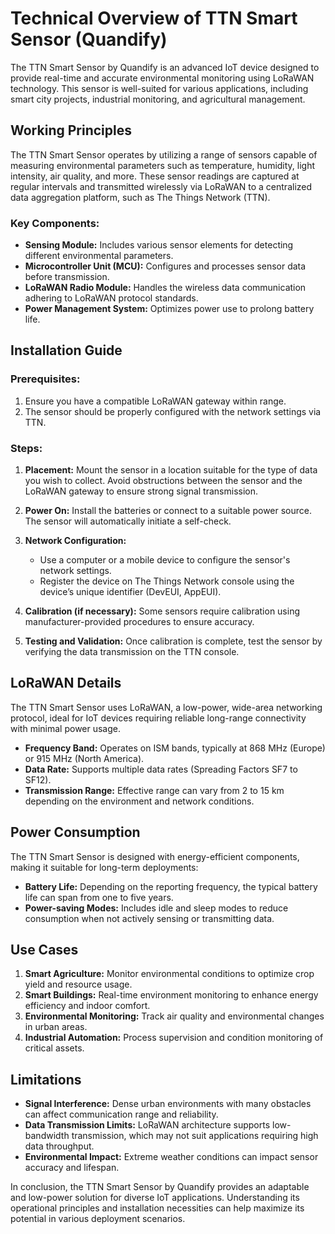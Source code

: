 # Technical Overview of TTN Smart Sensor (Quandify)

The TTN Smart Sensor by Quandify is an advanced IoT device designed to provide real-time and accurate environmental monitoring using LoRaWAN technology. This sensor is well-suited for various applications, including smart city projects, industrial monitoring, and agricultural management.

## Working Principles

The TTN Smart Sensor operates by utilizing a range of sensors capable of measuring environmental parameters such as temperature, humidity, light intensity, air quality, and more. These sensor readings are captured at regular intervals and transmitted wirelessly via LoRaWAN to a centralized data aggregation platform, such as The Things Network (TTN).

### Key Components:
- **Sensing Module:** Includes various sensor elements for detecting different environmental parameters.
- **Microcontroller Unit (MCU):** Configures and processes sensor data before transmission.
- **LoRaWAN Radio Module:** Handles the wireless data communication adhering to LoRaWAN protocol standards.
- **Power Management System:** Optimizes power use to prolong battery life.

## Installation Guide

### Prerequisites:
1. Ensure you have a compatible LoRaWAN gateway within range.
2. The sensor should be properly configured with the network settings via TTN.

### Steps:
1. **Placement:** Mount the sensor in a location suitable for the type of data you wish to collect. Avoid obstructions between the sensor and the LoRaWAN gateway to ensure strong signal transmission.
   
2. **Power On:** Install the batteries or connect to a suitable power source. The sensor will automatically initiate a self-check.

3. **Network Configuration:**
   - Use a computer or a mobile device to configure the sensor's network settings.
   - Register the device on The Things Network console using the device’s unique identifier (DevEUI, AppEUI).

4. **Calibration (if necessary):** Some sensors require calibration using manufacturer-provided procedures to ensure accuracy.

5. **Testing and Validation:** Once calibration is complete, test the sensor by verifying the data transmission on the TTN console.

## LoRaWAN Details

The TTN Smart Sensor uses LoRaWAN, a low-power, wide-area networking protocol, ideal for IoT devices requiring reliable long-range connectivity with minimal power usage.

- **Frequency Band:** Operates on ISM bands, typically at 868 MHz (Europe) or 915 MHz (North America).
- **Data Rate:** Supports multiple data rates (Spreading Factors SF7 to SF12).
- **Transmission Range:** Effective range can vary from 2 to 15 km depending on the environment and network conditions.

## Power Consumption

The TTN Smart Sensor is designed with energy-efficient components, making it suitable for long-term deployments:

- **Battery Life:** Depending on the reporting frequency, the typical battery life can span from one to five years.
- **Power-saving Modes:** Includes idle and sleep modes to reduce consumption when not actively sensing or transmitting data.

## Use Cases

1. **Smart Agriculture:** Monitor environmental conditions to optimize crop yield and resource usage.
2. **Smart Buildings:** Real-time environment monitoring to enhance energy efficiency and indoor comfort.
3. **Environmental Monitoring:** Track air quality and environmental changes in urban areas.
4. **Industrial Automation:** Process supervision and condition monitoring of critical assets.

## Limitations

- **Signal Interference:** Dense urban environments with many obstacles can affect communication range and reliability.
- **Data Transmission Limits:** LoRaWAN architecture supports low-bandwidth transmission, which may not suit applications requiring high data throughput.
- **Environmental Impact:** Extreme weather conditions can impact sensor accuracy and lifespan.

In conclusion, the TTN Smart Sensor by Quandify provides an adaptable and low-power solution for diverse IoT applications. Understanding its operational principles and installation necessities can help maximize its potential in various deployment scenarios.